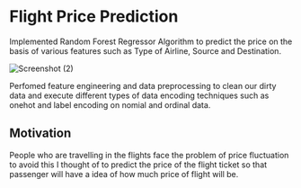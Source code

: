 # Flight Price Prediction 

Implemented Random Forest Regressor Algorithm to predict the price on the basis of various features such as Type of Airline, Source and Destination.

![Screenshot (2)](https://user-images.githubusercontent.com/68101064/149601031-35cedbf2-9632-4845-85c9-708516b77c7a.png)




Perfomed feature engineering and data preprocessing to clean our dirty data and execute different types of data encoding techniques such as onehot and label encoding on nomial and ordinal data.

## Motivation

People who are travelling in the flights face the problem of price fluctuation to avoid this I thought of to predict the price of the flight ticket so that passenger will have a idea of how much price of flight will be.




